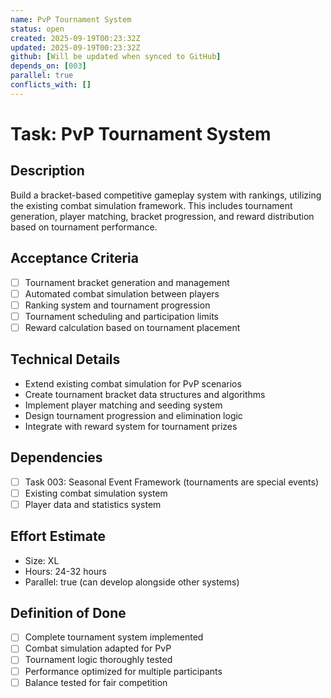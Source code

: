 ```yaml
---
name: PvP Tournament System
status: open
created: 2025-09-19T00:23:32Z
updated: 2025-09-19T00:23:32Z
github: [Will be updated when synced to GitHub]
depends_on: [003]
parallel: true
conflicts_with: []
---
```


# Task: PvP Tournament System

## Description
Build a bracket-based competitive gameplay system with rankings, utilizing the existing combat simulation framework. This includes tournament generation, player matching, bracket progression, and reward distribution based on tournament performance.

## Acceptance Criteria
- [ ] Tournament bracket generation and management
- [ ] Automated combat simulation between players
- [ ] Ranking system and tournament progression
- [ ] Tournament scheduling and participation limits
- [ ] Reward calculation based on tournament placement

## Technical Details
- Extend existing combat simulation for PvP scenarios
- Create tournament bracket data structures and algorithms
- Implement player matching and seeding system
- Design tournament progression and elimination logic
- Integrate with reward system for tournament prizes

## Dependencies
- [ ] Task 003: Seasonal Event Framework (tournaments are special events)
- [ ] Existing combat simulation system
- [ ] Player data and statistics system

## Effort Estimate
- Size: XL
- Hours: 24-32 hours
- Parallel: true (can develop alongside other systems)

## Definition of Done
- [ ] Complete tournament system implemented
- [ ] Combat simulation adapted for PvP
- [ ] Tournament logic thoroughly tested
- [ ] Performance optimized for multiple participants
- [ ] Balance tested for fair competition
